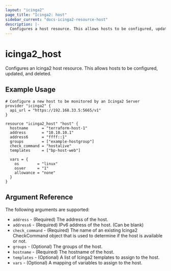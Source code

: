 ```yaml
---
layout: "icinga2"
page_title: "Icinga2: host"
sidebar_current: "docs-icinga2-resource-host"
description: |-
  Configures a host resource. This allows hosts to be configured, updated and deleted.
---
```


# icinga2\_host

Configures an Icinga2 host resource. This allows hosts to be configured, updated,
and deleted.

## Example Usage

```hcl
# Configure a new host to be monitored by an Icinga2 Server
provider "icinga2" {
  api_url = "https://192.168.33.5:5665/v1"
}

resource "icinga2_host" "host" {
  hostname      = "terraform-host-1"
  address       = "10.10.10.1"
  address6      = "ffff::1"
  groups        = ["example-hostgroup"]
  check_command = "hostalive"
  templates     = ["bp-host-web"]

  vars = {
    os        = "linux"
    osver     = "1"
    allowance = "none"
  }
}
```

## Argument Reference

The following arguments are supported:

* `address`  - (Required) The address of the host.
* `address6` - (Required) IPv6 address of the host. (Can be blank)
* `check_command` - (Required) The name of an existing Icinga2 CheckCommand object that is used to determine if the host is available or not.
* `groups` - (Optional) The groups of the host.
* `hostname` - (Required) The hostname of the host.
* `templates` - (Optional) A list of Icinga2 templates to assign to the host.
* `vars` - (Optional) A mapping of variables to assign to the host.

